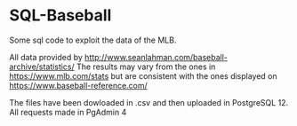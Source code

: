 # SQL-Baseball
Some sql code to exploit the data of the MLB.

All data provided by http://www.seanlahman.com/baseball-archive/statistics/
The results may vary from the ones in https://www.mlb.com/stats but are consistent with the ones displayed on https://www.baseball-reference.com/

The files have been dowloaded in .csv and then uploaded in PostgreSQL 12.
All requests made in PgAdmin 4
